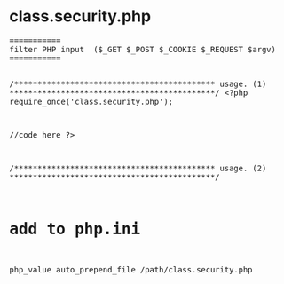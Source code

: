 <h1>class.security.php</h1>
<pre>
===========
filter PHP input  ($_GET $_POST $_COOKIE $_REQUEST $argv)
===========


/*******************************************
usage. (1)
********************************************/
&lt;?php
require_once('class.security.php');

//code here
?&gt;



/*******************************************
usage. (2)
********************************************/
# add to php.ini
php_value auto_prepend_file /path/class.security.php
</pre>
